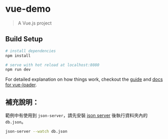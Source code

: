 # vue-demo

> A Vue.js project

## Build Setup

``` bash
# install dependencies
npm install

# serve with hot reload at localhost:8080
npm run dev
```

For detailed explanation on how things work, checkout the [guide](http://vuejs-templates.github.io/webpack/) and [docs for vue-loader](http://vuejs.github.io/vue-loader).

## 補充說明：

範例中有使用到 `json-server`，請先安裝 [json server](https://github.com/typicode/json-server) 後執行資料夾內的 `db.json`。

``` bash
json-server --watch db.json
```
